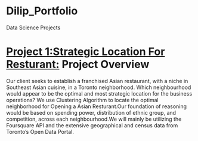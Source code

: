 # Dilip_Portfolio
Data Science Projects 
# [Project 1:Strategic Location For Resturant:](https://github.com/Dkb003/Strategic-Location-For-Resturant) Project Overview
Our client seeks to establish a franchised Asian restaurant, with a niche in Southeast Asian cuisine, in a Toronto neighborhood. Which neighbourhood would appear to be the optimal and most strategic location for the business operations? We use Clustering Algorithm to locate the optimal neighborhood for Opening a Asian Resturant.Our foundation of reasoning would be based on spending power, distribution of ethnic group, and competition, across each neighbourhood.We will mainly be utilizing the Foursquare API and the extensive geographical and census data from Toronto’s Open Data Portal.
